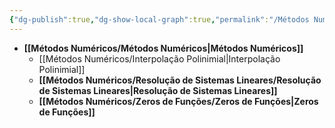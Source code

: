 ```yaml
---
{"dg-publish":true,"dg-show-local-graph":true,"permalink":"/Métodos Numéricos/Métodos Numéricos/","dgShowLocalGraph":true,"dgPassFrontmatter":true,"created":"2025-05-20T13:30:13.842-03:00"}
---
```




- **[[Métodos Numéricos/Métodos Numéricos\|Métodos Numéricos]]**
	- [[Métodos Numéricos/Interpolação Polinimial\|Interpolação Polinimial]]
	- **[[Métodos Numéricos/Resolução de Sistemas Lineares/Resolução de Sistemas Lineares\|Resolução de Sistemas Lineares]]**
	- **[[Métodos Numéricos/Zeros de Funções/Zeros de Funções\|Zeros de Funções]]**


